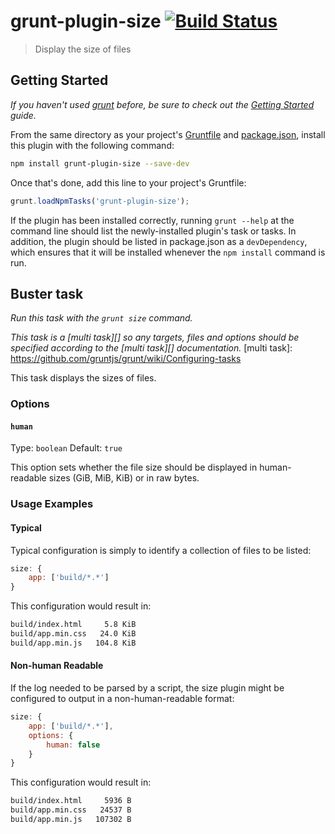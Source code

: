 # grunt-plugin-size [![Build Status](https://secure.travis-ci.org/nebhale/grunt-plugin-size.png?branch=master)](http://travis-ci.org/nebhale/grunt-plugin-size)

> Display the size of files

## Getting Started
_If you haven't used [grunt][] before, be sure to check out the [Getting Started][] guide._

From the same directory as your project's [Gruntfile][Getting Started] and [package.json][], install this plugin with the following command:

```bash
npm install grunt-plugin-size --save-dev
```

Once that's done, add this line to your project's Gruntfile:

```js
grunt.loadNpmTasks('grunt-plugin-size');
```

If the plugin has been installed correctly, running `grunt --help` at the command line should list the newly-installed plugin's task or tasks. In addition, the plugin should be listed in package.json as a `devDependency`, which ensures that it will be installed whenever the `npm install` command is run.

[grunt]: http://gruntjs.com/
[Getting Started]: https://github.com/gruntjs/grunt/blob/devel/docs/getting_started.md
[package.json]: https://npmjs.org/doc/json.html

## Buster task
_Run this task with the `grunt size` command._

_This task is a [multi task][] so any targets, files and options should be specified according to the [multi task][] documentation._
[multi task]: https://github.com/gruntjs/grunt/wiki/Configuring-tasks

This task displays the sizes of files.

### Options

#### `human`
Type: `boolean`
Default: `true`

This option sets whether the file size should be displayed in human-readable sizes (GiB, MiB, KiB) or in raw bytes.

### Usage Examples

#### Typical

Typical configuration is simply to identify a collection of files to be listed:

```js
size: {
	app: ['build/*.*']
}
```

This configuration would result in:

```bash
build/index.html     5.8 KiB
build/app.min.css   24.0 KiB
build/app.min.js   104.8 KiB
```

#### Non-human Readable

If the log needed to be parsed by a script, the size plugin might be configured to output in a non-human-readable format:

```js
size: {
	app: ['build/*.*'],
	options: {
		human: false
	}
}
```

This configuration would result in:

```bash
build/index.html     5936 B
build/app.min.css   24537 B
build/app.min.js   107302 B
```
